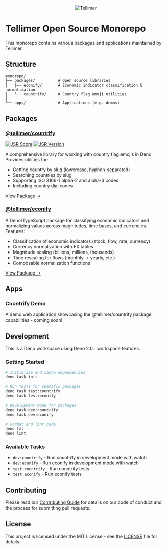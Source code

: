 <p align="center">
  <img src="assets/tellimer-logo.avif" alt="Tellimer" width="" />
</p>

# Tellimer Open Source Monorepo

This monorepo contains various packages and applications maintained by Tellimer.

## Structure

```
monorepo/
├── packages/          # Open source libraries
│   ├── econify/       # Economic indicator classification & normalization
│   └── countrify/     # Country flag emoji utilities
│
└── apps/              # Applications (e.g. demos)
```

## Packages

### [@tellimer/countrify](packages/countrify)

[![JSR Score](https://jsr.io/badges/@tellimer/countrify/score)](https://jsr.io/@tellimer/countrify)
[![JSR Version](https://jsr.io/badges/@tellimer/countrify/version)](https://jsr.io/@tellimer/countrify)

A comprehensive library for working with country flag emojis in Deno. Provides
utilities for:

- Getting country by slug (lowercase, hyphen-separated)
- Searching countries by slug
- Supporting ISO 3166-1 alpha-2 and alpha-3 codes
- Including country dial codes

[View Package →](packages/countrify)

### [@tellimer/econify](packages/econify)

A Deno/TypeScript package for classifying economic indicators and normalizing
values across magnitudes, time bases, and currencies. Features:

- Classification of economic indicators (stock, flow, rate, currency)
- Currency normalization with FX tables
- Magnitude scaling (billions, millions, thousands)
- Time rescaling for flows (monthly → yearly, etc.)
- Composable normalization functions

[View Package →](packages/econify)

## Apps

### Countrify Demo

A demo web application showcasing the @tellimer/countrify package capabilities -
coming soon!

## Development

This is a Deno workspace using Deno 2.0+ workspace features.

### Getting Started

```bash
# Initialize and cache dependencies
deno task init

# Run tests for specific packages
deno task test:countrify
deno task test:econify

# Development mode for packages
deno task dev:countrify
deno task dev:econify

# Format and lint code
deno fmt
deno lint
```

### Available Tasks

- `dev:countrify` - Run countrify in development mode with watch
- `dev:econify` - Run econify in development mode with watch
- `test:countrify` - Run countrify tests
- `test:econify` - Run econify tests

## Contributing

Please read our [Contributing Guide](CONTRIBUTING.md) for details on our code of
conduct and the process for submitting pull requests.

## License

This project is licensed under the MIT License - see the [LICENSE](LICENSE) file
for details.
